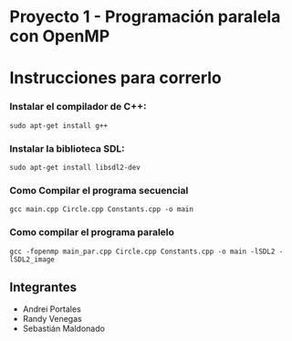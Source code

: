 # Proyecto 1 - Programación paralela con OpenMP
#  Instrucciones para correrlo
### Instalar el compilador de C++:
```
sudo apt-get install g++
```
### Instalar la biblioteca SDL:
```
sudo apt-get install libsdl2-dev
```
### Como Compilar el programa secuencial


    gcc main.cpp Circle.cpp Constants.cpp -o main


### Como compilar el programa paralelo


    gcc -fopenmp main_par.cpp Circle.cpp Constants.cpp -o main -lSDL2 -lSDL2_image 
## Integrantes
- Andrei Portales
- Randy Venegas
- Sebastián Maldonado
